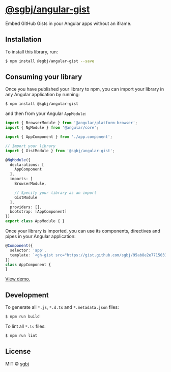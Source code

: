 # [@sgbj/angular-gist](https://www.npmjs.com/package/@sgbj/angular-gist)

Embed GitHub Gists in your Angular apps without an iframe.

## Installation

To install this library, run:

```bash
$ npm install @sgbj/angular-gist --save
```

## Consuming your library

Once you have published your library to npm, you can import your library in any Angular application by running:

```bash
$ npm install @sgbj/angular-gist
```

and then from your Angular `AppModule`:

```typescript
import { BrowserModule } from '@angular/platform-browser';
import { NgModule } from '@angular/core';

import { AppComponent } from './app.component';

// Import your library
import { GistModule } from '@sgbj/angular-gist';

@NgModule({
  declarations: [
    AppComponent
  ],
  imports: [
    BrowserModule,

    // Specify your library as an import
    GistModule
  ],
  providers: [],
  bootstrap: [AppComponent]
})
export class AppModule { }
```

Once your library is imported, you can use its components, directives and pipes in your Angular application:

```ts
@Component({
  selector: 'app',
  template: `<gh-gist src="https://gist.github.com/sgbj/95ab8e2e77150318e7bd25b8d00a3248.js"></gh-gist>`
})
class AppComponent {
}
```

[View demo.](https://stackblitz.com/edit/angular-dnbv3e)

## Development

To generate all `*.js`, `*.d.ts` and `*.metadata.json` files:

```bash
$ npm run build
```

To lint all `*.ts` files:

```bash
$ npm run lint
```

## License

MIT © [sgbj](mailto:scott@batary.io)
